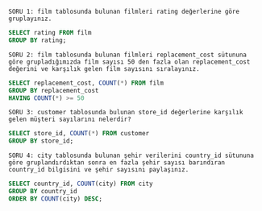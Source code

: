 `SORU 1: film tablosunda bulunan filmleri rating değerlerine göre gruplayınız.`
```SQL
SELECT rating FROM film
GROUP BY rating;
```

`SORU 2: film tablosunda bulunan filmleri replacement_cost sütununa göre grupladığımızda film sayısı 50 den fazla olan replacement_cost değerini ve karşılık gelen film sayısını sıralayınız.`
```SQL
SELECT replacement_cost, COUNT(*) FROM film
GROUP BY replacement_cost
HAVING COUNT(*) >= 50
```

`SORU 3: customer tablosunda bulunan store_id değerlerine karşılık gelen müşteri sayılarını nelerdir?`
```SQL
SELECT store_id, COUNT(*) FROM customer
GROUP BY store_id;
```

`SORU 4: city tablosunda bulunan şehir verilerini country_id sütununa göre gruplandırdıktan sonra en fazla şehir sayısı barındıran country_id bilgisini ve şehir sayısını paylaşınız.`
```SQL
SELECT country_id, COUNT(city) FROM city
GROUP BY country_id
ORDER BY COUNT(city) DESC;
```
